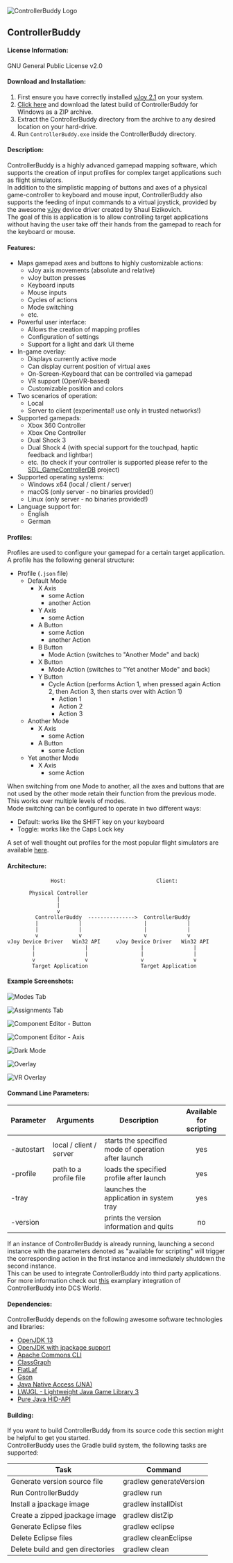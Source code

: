 ![ControllerBuddy Logo](https://github.com/bwRavencl/ControllerBuddy/raw/master/src/main/resources/icon_128.png
"ControllerBuddy")
## ControllerBuddy

#### License Information:
GNU General Public License v2.0

#### Download and Installation:
1. First ensure you have correctly installed [vJoy 2.1](http://vjoystick.sourceforge.net) on your system.
2. [Click here](https://github.com/bwRavencl/ControllerBuddy/releases/latest) and download the latest build of ControllerBuddy for Windows as a ZIP archive.
3. Extract the ControllerBuddy directory from the archive to any desired location on your hard-drive.
4. Run `ControllerBuddy.exe` inside the ControllerBuddy directory.

#### Description:
ControllerBuddy is a highly advanced gamepad mapping software, which supports the creation of input profiles for complex target applications such as flight simulators.  
In addition to the simplistic mapping of buttons and axes of a physical game-controller to keyboard and mouse input, ControllerBuddy also supports the feeding of input commands to a virtual joystick, provided by the awesome [vJoy](http://vjoystick.sourceforge.net) device driver created by Shaul Eizikovich.  
The goal of this is application is to allow controlling target applications without having the user take off their hands from the gamepad to reach for the keyboard or mouse.

#### Features:
- Maps gamepad axes and buttons to highly customizable actions:
  - vJoy axis movements (absolute and relative)
  - vJoy button presses
  - Keyboard inputs
  - Mouse inputs
  - Cycles of actions
  - Mode switching
  - etc.
- Powerful user interface:
  - Allows the creation of mapping profiles
  - Configuration of settings
  - Support for a light and dark UI theme
- In-game overlay:
  - Displays currently active mode
  - Can display current position of virtual axes
  - On-Screen-Keyboard that can be controlled via gamepad
  - VR support (OpenVR-based)
  - Customizable position and colors
- Two scenarios of operation:
  - Local
  - Server to client (experimental! use only in trusted networks!)
- Supported gamepads:
  - Xbox 360 Controller
  - Xbox One Controller
  - Dual Shock 3
  - Dual Shock 4 (with special support for the touchpad, haptic feedback and lightbar)
  - etc. (to check if your controller is supported please refer to the [SDL_GameControllerDB](https://github.com/gabomdq/SDL_GameControllerDB) project)
- Supported operating systems:
  - Windows x64 (local / client / server)
  - macOS (only server - no binaries provided!)
  - Linux (only server - no binaries provided!)
- Language support for:
  - English
  - German

#### Profiles:
Profiles are used to configure your gamepad for a certain target application.  
A profile has the following general structure:

- Profile (`.json` file)
  - Default Mode
    - X Axis
      - some Action
      - another Action
    - Y Axis
      - some Action
    - A Button
      - some Action
      - another Action
    - B Button
       - Mode Action (switches to "Another Mode" and back)
    - X Button
       - Mode Action (switches to "Yet another Mode" and back)
    - Y Button
       - Cycle Action (performs Action 1, when pressed again Action 2, then Action 3, then starts over with Action 1)
         - Action 1
         - Action 2
         - Action 3
  - Another Mode 
    - X Axis
      - some Action
    - A Button
      - some Action
  - Yet another Mode
    - X Axis
      - some Action

When switching from one Mode to another, all the axes and buttons that are not used by the other mode retain their function from the previous mode. This works over multiple levels of modes.  
Mode switching can be configured to operate in two different ways:
- Default: works like the SHIFT key on your keyboard
- Toggle: works like the Caps Lock key

A set of well thought out profiles for the most popular flight simulators are available [here](https://github.com/bwRavencl/ControllerBuddy-Profiles).

#### Architecture:
```
              Host:                             Client:

       Physical Controller
                |
                |
                v
         ControllerBuddy  --------------->  ControllerBuddy
         |             |                    |             |
         |             |                    |             |
         v             v                    v             v
vJoy Device Driver   Win32 API     vJoy Device Driver   Win32 API
        |                |                 |                |
        |                |                 |                |
        v                v                 v                v
        Target Application                 Target Application
```

#### Example Screenshots:
![Modes Tab](https://github.com/bwRavencl/ControllerBuddy/raw/master/example_screenshot_1.png)

![Assignments Tab](https://github.com/bwRavencl/ControllerBuddy/raw/master/example_screenshot_2.png)

![Component Editor - Button](https://github.com/bwRavencl/ControllerBuddy/raw/master/example_screenshot_3.png)

![Component Editor - Axis](https://github.com/bwRavencl/ControllerBuddy/raw/master/example_screenshot_4.png)

![Dark Mode](https://github.com/bwRavencl/ControllerBuddy/raw/master/example_screenshot_5.png)

![Overlay](https://github.com/bwRavencl/ControllerBuddy/raw/master/example_screenshot_6.png)

![VR Overlay](https://github.com/bwRavencl/ControllerBuddy/raw/master/example_screenshot_7.png)

#### Command Line Parameters:

| Parameter  | Arguments               | Description                                          | Available for scripting |
| ---------- | ----------------------- | ---------------------------------------------------- | :---------------------: |
| -autostart | local / client / server | starts the specified mode of operation after launch  | yes                     |
| -profile   | path to a profile file  | loads the specified profile after launch             | yes                     |
| -tray      |                         | launches the application in system tray              | yes                     |
| -version   |                         | prints the version information and quits             | no                      |

If an instance of ControllerBuddy is already running, launching a second instance with the parameters denoted as "available for scripting" will trigger the corresponding action in the first instance and immediately shutdown the second instance.  
This can be used to integrate ControllerBuddy into third party applications.  
For more information check out [this](https://github.com/bwRavencl/ControllerBuddy-DCS-Integration) examplary integration of ControllerBuddy into DCS World.

#### Dependencies:
ControllerBuddy depends on the following awesome software technologies and libraries:
- [OpenJDK 13](https://jdk.java.net/13/)
- [OpenJDK with jpackage support](https://jdk.java.net/jpackage/)
- [Apache Commons CLI](https://commons.apache.org/proper/commons-cli)
- [ClassGraph](https://github.com/classgraph/classgraph)
- [FlatLaf](https://www.formdev.com/flatlaf/)
- [Gson](https://github.com/google/gson)
- [Java Native Access (JNA)](https://github.com/java-native-access/jna)
- [LWJGL - Lightweight Java Game Library 3](https://www.lwjgl.org)
- [Pure Java HID-API](https://github.com/nyholku/purejavahidapi)

#### Building:
If you want to build ControllerBuddy from its source code this section might be helpful to get you started.  
ControllerBuddy uses the Gradle build system, the following tasks are supported:

| Task                             | Command                 |
| -------------------------------- | ----------------------- |
| Generate version source file     | gradlew generateVersion |
| Run ControllerBuddy              | gradlew run             |
| Install a jpackage image         | gradlew installDist     |
| Create a zipped jpackage image   | gradlew distZip         |
| Generate Eclipse files           | gradlew eclipse         |
| Delete Eclipse files             | gradlew cleanEclipse    |
| Delete build and gen directories | gradlew clean           |
